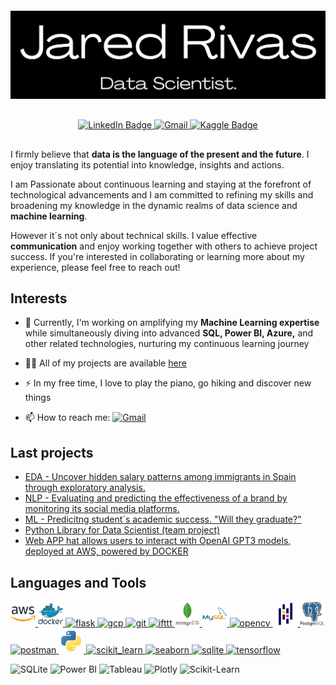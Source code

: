 <div id="header" align="center">
 <div align="center" style="margin-top: -20px; margin-bottom: 30px;">
    <img src="images/Jared%20Rivas%20(1).png" width="1000">
 </div>
 <div id="badges">
  <a href="https://www.linkedin.com/in/migueldefrutosrevilla/">
    <img src="https://img.shields.io/badge/LinkedIn-blue?style=for-the-badge&logo=linkedin&logoColor=white" alt="LinkedIn Badge"/>
  </a>
  <a href="mailto:rivasoballe@gmail.com">
  <img src="https://img.shields.io/badge/-Gmail-c14438?style=flat&logo=Gmail&logoColor=white" alt="Gmail" width="80" >
</a>
  <a href="https://www.kaggle.com/jaredrivasoballe">
    <img src="https://img.shields.io/badge/Kaggle-20BEFF?style=for-the-badge&logo=kaggle&logoColor=white" alt="Kaggle Badge"/>
  </a>
  
</div>
  <h2></h2>
</div>

I firmly believe that **data is the language of the present and the future**. I enjoy translating its potential into knowledge, insights and actions. 

I am Passionate about continuous learning and staying at the forefront of technological advancements and I am committed to refining my skills and broadening my knowledge in the dynamic realms of data science and **machine learning**.
 
However it´s not only about technical skills. I value effective **communication** and enjoy working together with others to achieve project success. If you're interested in collaborating or learning more about my experience, please feel free to reach out!
 
 
## Interests
- 🔭 Currently, I'm working on amplifying my **Machine Learning expertise** while simultaneously diving into advanced **SQL, Power BI, Azure,** and other related technologies, nurturing my continuous learning journey

- 👨‍💻 All of my projects are available [here](https://github.com/JaredR33?tab=repositories)

- ⚡ In my free time, I love to play the piano, go hiking and discover new things

- 📫 How to reach me: [![Gmail](https://img.shields.io/badge/-Gmail-c14438?style=flat&logo=Gmail&logoColor=white)](mailto:rivasoballe@gmail)

## Last projects 
- [EDA - Uncover hidden salary patterns among immigrants in Spain through exploratory analysis.](https://github.com/JaredR33/EDA)
- [NLP - Evaluating and predicting the effectiveness of a brand by monitoring its social media platforms.](https://github.com/JaredR33/Twitter-sentiment-analysis)
- [ML - Predicitng student´s academic success. "Will they graduate?"](https://github.com/JaredR33/Machine-Learning-Project)
- [Python Library for Data Scientist (team project)](https://github.com/JaredR33/MachineLearningToolKit)
- [Web APP hat allows users to interact with OpenAI GPT3 models, deployed at AWS, powered by DOCKER](https://github.com/JaredR33/ChatGPT-App-Post-creator)

## Languages and Tools

<p align="left"> <a href="https://aws.amazon.com" target="_blank" rel="noreferrer"> <img src="https://raw.githubusercontent.com/devicons/devicon/master/icons/amazonwebservices/amazonwebservices-original-wordmark.svg" alt="aws" width="40" height="40"/> </a> <a href="https://www.docker.com/" target="_blank" rel="noreferrer"> <img src="https://raw.githubusercontent.com/devicons/devicon/master/icons/docker/docker-original-wordmark.svg" alt="docker" width="40" height="40"/> </a> <a href="https://flask.palletsprojects.com/" target="_blank" rel="noreferrer"> <img src="https://www.vectorlogo.zone/logos/pocoo_flask/pocoo_flask-icon.svg" alt="flask" width="40" height="40"/> </a> <a href="https://cloud.google.com" target="_blank" rel="noreferrer"> <img src="https://www.vectorlogo.zone/logos/google_cloud/google_cloud-icon.svg" alt="gcp" width="40" height="40"/> </a> <a href="https://git-scm.com/" target="_blank" rel="noreferrer"> <img src="https://www.vectorlogo.zone/logos/git-scm/git-scm-icon.svg" alt="git" width="40" height="40"/> </a> <a href="https://ifttt.com/" target="_blank" rel="noreferrer"> <img src="https://www.vectorlogo.zone/logos/ifttt/ifttt-ar21.svg" alt="ifttt" width="40" height="40"/> </a> <a href="https://www.mongodb.com/" target="_blank" rel="noreferrer"> <img src="https://raw.githubusercontent.com/devicons/devicon/master/icons/mongodb/mongodb-original-wordmark.svg" alt="mongodb" width="40" height="40"/> </a> <a href="https://www.mysql.com/" target="_blank" rel="noreferrer"> <img src="https://raw.githubusercontent.com/devicons/devicon/master/icons/mysql/mysql-original-wordmark.svg" alt="mysql" width="40" height="40"/> </a> <a href="https://opencv.org/" target="_blank" rel="noreferrer"> <img src="https://www.vectorlogo.zone/logos/opencv/opencv-icon.svg" alt="opencv" width="40" height="40"/> </a> <a href="https://pandas.pydata.org/" target="_blank" rel="noreferrer"> <img src="https://raw.githubusercontent.com/devicons/devicon/2ae2a900d2f041da66e950e4d48052658d850630/icons/pandas/pandas-original.svg" alt="pandas" width="40" height="40"/> </a> <a href="https://www.postgresql.org" target="_blank" rel="noreferrer"> <img src="https://raw.githubusercontent.com/devicons/devicon/master/icons/postgresql/postgresql-original-wordmark.svg" alt="postgresql" width="40" height="40"/> </a> <a href="https://postman.com" target="_blank" rel="noreferrer"> <img src="https://www.vectorlogo.zone/logos/getpostman/getpostman-icon.svg" alt="postman" width="40" height="40"/> </a> <a href="https://www.python.org" target="_blank" rel="noreferrer"> <img src="https://raw.githubusercontent.com/devicons/devicon/master/icons/python/python-original.svg" alt="python" width="40" height="40"/> </a> <a href="https://scikit-learn.org/" target="_blank" rel="noreferrer"> <img src="https://upload.wikimedia.org/wikipedia/commons/0/05/Scikit_learn_logo_small.svg" alt="scikit_learn" width="40" height="40"/> </a> <a href="https://seaborn.pydata.org/" target="_blank" rel="noreferrer"> <img src="https://seaborn.pydata.org/_images/logo-mark-lightbg.svg" alt="seaborn" width="40" height="40"/> </a> <a href="https://www.sqlite.org/" target="_blank" rel="noreferrer"> <img src="https://www.vectorlogo.zone/logos/sqlite/sqlite-icon.svg" alt="sqlite" width="40" height="40"/> </a> <a href="https://www.tensorflow.org" target="_blank" rel="noreferrer"> <img src="https://www.vectorlogo.zone/logos/tensorflow/tensorflow-icon.svg" alt="tensorflow" width="40" height="40"/> </a> </p>

 
![SQLite](https://img.shields.io/badge/SQLite-07405E?style=for-the-badge&logo=sqlite&logoColor=white) ![Power BI](https://img.shields.io/badge/PowerBI-F2C811?style=for-the-badge&logo=Power%20BI&logoColor=white) ![Tableau](https://img.shields.io/badge/Tableau-E97627?style=for-the-badge&logo=Tableau&logoColor=white) ![Plotly](https://img.shields.io/badge/Plotly-239120?style=for-the-badge&logo=plotly&logoColor=white) ![Scikit-Learn](https://img.shields.io/badge/scikit_learn-F7931E?style=for-the-badge&logo=scikit-learn&logoColor=white)
         
</div>





